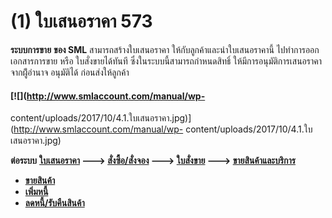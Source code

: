 # (1)	ใบเสนอราคา   573

**ระบบการขาย** **ของ SML** สามารถสร้างใบเสนอราคา
ให้กับลูกค้าและนำใบเสนอราคานี้ ไปทำการออกเอกสารการขาย หรือ ใบสั่งขายได้ทันที
ซึ่งในระบบนี้สามารถกำหนดสิทธิ์ ให้มีการอนุมัติการเสนอราคาจากผู้ีอำนาจ
อนุมัติได้ ก่อนส่งให้ลูกค้า

#### [![](http://www.smlaccount.com/manual/wp-
content/uploads/2017/10/4.1.ใบเสนอราคา.jpg)](http://www.smlaccount.com/manual/wp-
content/uploads/2017/10/4.1.ใบเสนอราคา.jpg)

**ต่อระบบ** **[ใบเสนอราคา](http://www.smlaccount.com/manual/?page_id=573)
\---> [สั่งซื้อ/สั่งจอง](http://www.smlaccount.com/manual/?page_id=577) \--->
[ใบสั่งขาย](http://www.smlaccount.com/manual/?page_id=581) \--->
[ขายสินค้าและบริการ ](http://www.smlaccount.com/manual/?page_id=593)**

  * **[ขายสินค้า](http://www.smlaccount.com/manual/?page_id=597)**
  * **[เพิ่มหนี้](http://www.smlaccount.com/manual/?page_id=601)**
  * **[ลดหนี้/รับคืนสินค้า](http://www.smlaccount.com/manual/?page_id=605)**

